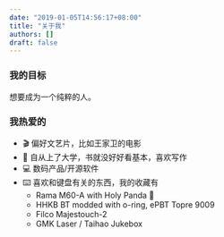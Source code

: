 ```yaml
---
date: "2019-01-05T14:56:17+08:00"
title: "关于我"
authors: []
draft: false
---
```


### 我的目标

想要成为一个纯粹的人。

### 我热爱的

- 🎬 偏好文艺片，比如王家卫的电影
- 📖 自从上了大学，书就没好好看基本，喜欢写作
- 💻 数码产品/开源软件
- ⌨️ 喜欢和键盘有关的东西，我的收藏有
  - Rama M60-A with Holy Panda 🐼
  - HHKB BT modded with o-ring, ePBT Topre 9009
  - Filco Majestouch-2
  - GMK Laser / Taihao Jukebox

